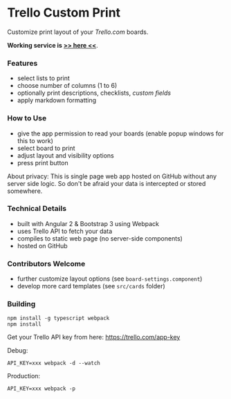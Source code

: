 # Trello Custom Print

Customize print layout of your *Trello.com* boards.

**Working service is [>> here <<](https://yarosla.github.io/trello-custom-print/)**.

### Features

- select lists to print
- choose number of columns (1 to 6)
- optionally print descriptions, checklists, *custom fields*
- apply markdown formatting

### How to Use

- give the app permission to read your boards (enable popup windows for this to work)
- select board to print
- adjust layout and visibility options
- press print button

About privacy: This is single page web app hosted on GitHub without any server side logic. So don't be afraid your data is intercepted or stored somewhere.

### Technical Details

- built with Angular 2 & Bootstrap 3 using Webpack
- uses Trello API to fetch your data
- compiles to static web page (no server-side components)
- hosted on GitHub

### Contributors Welcome

- further customize layout options (see `board-settings.component`)
- develop more card templates (see `src/cards` folder)

### Building

    npm install -g typescript webpack
    npm install

Get your Trello API key from here: https://trello.com/app-key

Debug:

    API_KEY=xxx webpack -d --watch

Production:

    API_KEY=xxx webpack -p
